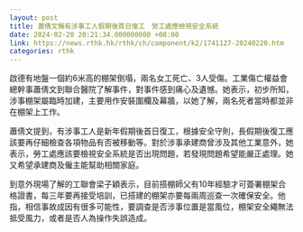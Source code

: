 ```yaml
---
layout: post
title: 蕭倩文稱有涉事工人假期後首日復工　勞工處應檢視安全系統
date: 2024-02-20 20:21:34.000000000 +08:00
link: https://news.rthk.hk/rthk/ch/component/k2/1741127-20240220.htm
categories: rthk
---
```


啟德有地盤一個約6米高的棚架倒塌，兩名女工死亡、3人受傷。工業傷亡權益會總幹事蕭倩文到聯合醫院了解事件，對事件感到痛心及遺憾。她表示，初步所知，涉事棚架屬臨時加建，主要用作安裝圍欄及幕牆，以她了解，兩名死者當時都並非在棚架上工作。

蕭倩文提到，有涉事工人是新年假期後首日復工，根據安全守則，長假期後復工應該要再仔細檢查各項物品有否被移動等。對於涉事承建商曾涉及其他工業意外，她表示，勞工處應該要檢視安全系統是否出現問題，若發現問題希望能嚴正處理。她又希望承建商及僱主能幫助相關家庭。

到意外現場了解的工聯會梁子穎表示，目前搭棚師父有10年經驗才可簽署棚架合格證書，每三年要再接受培訓，已搭建的棚架亦要每兩周巡查一次確保安全。他指，相信事故成因有很多可能性，要調查是否涉事位置是當風位，棚架安全繩無法抵受風力，或者是否人為操作失誤造成。
